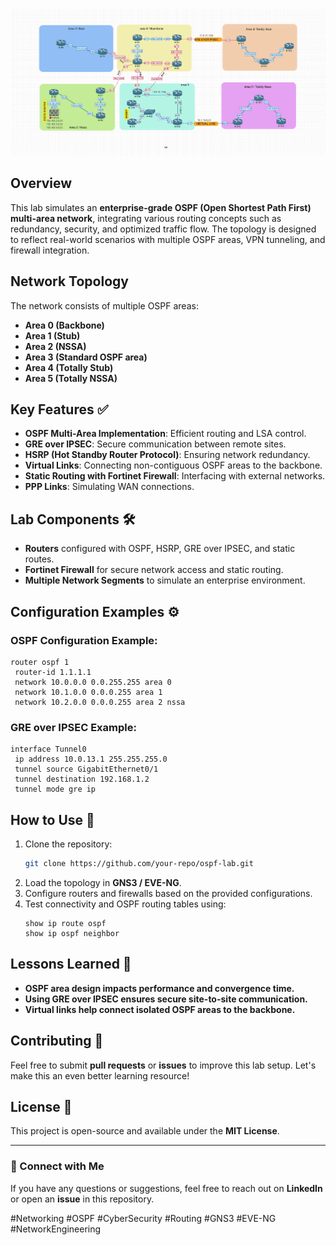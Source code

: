 ![OSPF Topology](https://github.com/anassfresco/OSPF-Multi-Area-Lab-/blob/main/LAB_OSPF.png?raw=true)

## Overview
This lab simulates an **enterprise-grade OSPF (Open Shortest Path First) multi-area network**, integrating various routing concepts such as redundancy, security, and optimized traffic flow. The topology is designed to reflect real-world scenarios with multiple OSPF areas, VPN tunneling, and firewall integration.

## Network Topology
The network consists of multiple OSPF areas:
- **Area 0 (Backbone)**
- **Area 1 (Stub)**
- **Area 2 (NSSA)**
- **Area 3 (Standard OSPF area)**
- **Area 4 (Totally Stub)**
- **Area 5 (Totally NSSA)**

## Key Features ✅
- **OSPF Multi-Area Implementation**: Efficient routing and LSA control.
- **GRE over IPSEC**: Secure communication between remote sites.
- **HSRP (Hot Standby Router Protocol)**: Ensuring network redundancy.
- **Virtual Links**: Connecting non-contiguous OSPF areas to the backbone.
- **Static Routing with Fortinet Firewall**: Interfacing with external networks.
- **PPP Links**: Simulating WAN connections.

## Lab Components 🛠️
- **Routers** configured with OSPF, HSRP, GRE over IPSEC, and static routes.
- **Fortinet Firewall** for secure network access and static routing.
- **Multiple Network Segments** to simulate an enterprise environment.

## Configuration Examples ⚙️
### OSPF Configuration Example:
```cisco
router ospf 1
 router-id 1.1.1.1
 network 10.0.0.0 0.0.255.255 area 0
 network 10.1.0.0 0.0.0.255 area 1
 network 10.2.0.0 0.0.0.255 area 2 nssa
```

### GRE over IPSEC Example:
```cisco
interface Tunnel0
 ip address 10.0.13.1 255.255.255.0
 tunnel source GigabitEthernet0/1
 tunnel destination 192.168.1.2
 tunnel mode gre ip
```

## How to Use 📌
1. Clone the repository:
   ```sh
   git clone https://github.com/your-repo/ospf-lab.git
   ```
2. Load the topology in **GNS3 / EVE-NG**.
3. Configure routers and firewalls based on the provided configurations.
4. Test connectivity and OSPF routing tables using:
   ```cisco
   show ip route ospf
   show ip ospf neighbor
   ```

## Lessons Learned 📖
- **OSPF area design impacts performance and convergence time.**
- **Using GRE over IPSEC ensures secure site-to-site communication.**
- **Virtual links help connect isolated OSPF areas to the backbone.**

## Contributing 🤝
Feel free to submit **pull requests** or **issues** to improve this lab setup. Let's make this an even better learning resource!

## License 📜
This project is open-source and available under the **MIT License**.

---

### 📩 Connect with Me
If you have any questions or suggestions, feel free to reach out on **LinkedIn** or open an **issue** in this repository.

#Networking #OSPF #CyberSecurity #Routing #GNS3 #EVE-NG #NetworkEngineering
